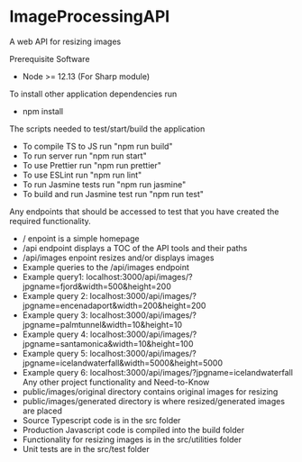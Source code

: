 # ImageProcessingAPI
A web API for resizing images

Prerequisite Software
* Node >= 12.13 (For Sharp module)

To install other application dependencies run
* npm install

The scripts needed to test/start/build the application
* To compile TS to JS run "npm run build"
* To run server run "npm run start"
* To use Prettier run "npm run prettier"
* To use ESLint run "npm run lint"
* To run Jasmine tests run "npm run jasmine"
* To build and run Jasmine test run "npm run test"

Any endpoints that should be accessed to test that you have created the required functionality.
* / enpoint is a simple homepage
* /api endpoint displays a TOC of the API tools and their paths
 * /api/images enpoint resizes and/or displays images
  * Example queries to the /api/images endpoint
  * Example query1: localhost:3000/api/images/?jpgname=fjord&width=500&height=200
  * Example query 2: localhost:3000/api/images/?jpgname=encenadaport&width=200&height=200
  * Example query 3: localhost:3000/api/images/?jpgname=palmtunnel&width=10&height=10
  * Example query 4: localhost:3000/api/images/?jpgname=santamonica&width=10&height=100
  * Example query 5: localhost:3000/api/images/?jpgname=icelandwaterfall&width=5000&height=5000
  * Example query 6: localhost:3000/api/images/?jpgname=icelandwaterfall
Any other project functionality and Need-to-Know
* public/images/original directory contains original images for resizing
* public/images/generated directory is where resized/generated images are placed
* Source Typescript code is in the src folder
* Production Javascript code is compiled into the build folder
* Functionality for resizing images is in the src/utilities folder
* Unit tests are in the src/test folder